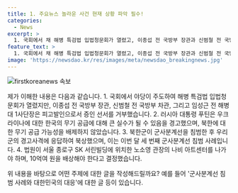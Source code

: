 ```yaml
---
title: 1. 주요뉴스 놀라운 사건 현재 상황 파악 필수!
categories:
  - News
excerpt: >
  1. 국회에서 채 해병 특검법 입법청문회가 열렸고, 이종섭 전 국방부 장관과 신범철 전 국방부 차관, 임성근 전 해병대 1사단장은 증인 선서를 거부했습니다. 2. 푸틴 러시아 대통령이 한국의 우크라이나 살상무기 제공에 대해 경고하며 북한에도 무기 공급을 고려한다고 언급했습니다. 3. 어제 북한군이 군사분계선을 세 번째로 침범하고 우리 군의 경고사격에 응했습니다. 4. 법원이 나비 미술관이 SK 서린빌딩에서 나가야 하며 10억여 원을 배상해야 한다고 결정했습니다.
feature_text: >
  1. 국회에서 채 해병 특검법 입법청문회가 열렸고, 이종섭 전 국방부 장관과 신범철 전 국방부 차관, 임성근 전 해병대 1사단장은 증인 선서를 거부했습니다. 2. 푸틴 러시아 대통령이 한국의 우크라이나 살상무기 제공에 대해 경고하며 북한에도 무기 공급을 고려한다고 언급했습니다. 3. 어제 북한군이 군사분계선을 세 번째로 침범하고 우리 군의 경고사격에 응했습니다. 4. 법원이 나비 미술관이 SK 서린빌딩에서 나가야 하며 10억여 원을 배상해야 한다고 결정했습니다.
image: 'https://newsdao.kr/res/images/meta/newsdao_breakingnews.jpg'
---
```


<p><img src="https://newsdao.kr/res/images/meta/newsdao_breakingnews.jpg" alt="firstkoreanews 속보" /></p>

<p>제가 이해한 내용은 다음과 같습니다. 
1. 국회에서 야당이 주도하여 해병 특검법 입법청문회가 열렸지만, 이종섭 전 국방부 장관, 신범철 전 국방부 차관, 그리고 임성근 전 해병대 1사단장은 피고발인으로서 증인 선서를 거부했습니다. 
2. 러시아 대통령 푸틴은 우크라이나에 대한 한국의 무기 공급에 대해 큰 실수가 될 수 있음을 경고했으며, 북한에 대한 무기 공급 가능성을 배제하지 않았습니다. 
3. 북한군이 군사분계선을 침범한 후 우리 군의 경고사격에 응답하여 북상했으며, 이는 이번 달 세 번째 군사분계선 침범 사례입니다. 
4. 법원이 서울 종로구 SK 서린빌딩에 위치한 노소영 관장의 나비 아트센터를 나가야 하며, 10억여 원을 배상해야 한다고 결정했습니다.</p>

<p>위 내용을 바탕으로 어떤 주제에 대한 글을 작성해드릴까요? 예를 들어 '군사분계선 침범 사례와 대한민국의 대응'에 대한 글 등이 있습니다.</p>

